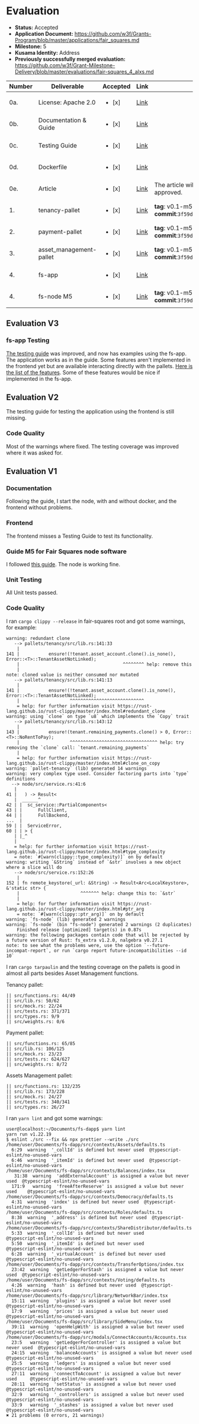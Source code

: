 # Evaluation

- **Status:** Accepted
- **Application Document:** https://github.com/w3f/Grants-Program/blob/master/applications/fair_squares.md
- **Milestone:** 5
- **Kusama Identity:** Address
- **Previously successfully merged evaluation:** https://github.com/w3f/Grant-Milestone-Delivery/blob/master/evaluations/fair-squares_4_alxs.md

| Number | Deliverable             | Accepted               | Link                                                                                                     | Evaluation Notes                                                             |
| ------ | ----------------------- | ---------------------- | -------------------------------------------------------------------------------------------------------- | ---------------------------------------------------------------------------- |
| 0a.    | License: Apache 2.0     | <ul><li>[x] </li></ul> | [Link](https://github.com/Fair-Squares/fair-squares/blob/main/LICENSE)                                   |                                                                              |
| 0b.    | Documentation & Guide   | <ul><li>[x] </li></ul> | [Link](https://docs.google.com/document/d/1M98KXcTvXFI75U4JnqlHuoa03x_YZQ0ZKLWWYDGAUl8/edit?usp=sharing) |                                                                              |
| 0c.    | Testing Guide           | <ul><li>[x] </li></ul> | [Link](https://github.com/Fair-Squares/fair-squares#run-all-tests)                                       |                                                                              |
| 0d.    | Dockerfile              | <ul><li>[x] </li></ul> | [Link](https://github.com/Fair-Squares/fair-squares/blob/main/Dockerfile)                                |                                                                              |
| 0e.    | Article                 | <ul><li>[x] </li></ul> | [Link](https://docs.google.com/document/d/1DQeoj0VDqoFjVu3lGxe--iD6OmyWnh6cO4lbiHhZXQ4/edit?usp=sharing) | The article will be published once the milestone is approved.                |
| 1.     | tenancy-pallet          | <ul><li>[x] </li></ul> | [Link](https://github.com/Fair-Squares/fair-squares/tree/main/pallets/tenancy)                           | **tag**: v0.1-m5 </br> **commit**:`3f59df53b51183622aa34b9d4ee767a1ab4563b1` |
| 2.     | payment-pallet          | <ul><li>[x] </li></ul> | [Link](https://github.com/Fair-Squares/fair-squares/tree/main/pallets/payment)                           | **tag**: v0.1-m5 </br> **commit**:`3f59df53b51183622aa34b9d4ee767a1ab4563b1` |
| 3.     | asset_management-pallet | <ul><li>[x] </li></ul> | [Link](https://github.com/Fair-Squares/fair-squares/tree/main/pallets/asset_management)                  | **tag**: v0.1-m5 </br> **commit**:`3f59df53b51183622aa34b9d4ee767a1ab4563b1` |
| 4.     | fs-app                  | <ul><li>[x] </li></ul> | [Link](https://github.com/Fair-Squares/fs-dapp)                                                          |                                                                              |
| 4.     | fs-node M5              | <ul><li>[x] </li></ul> | [Link](https://github.com/Fair-Squares/fair-squares)                                                     | **tag**: v0.1-m5 </br> **commit**:`3f59df53b51183622aa34b9d4ee767a1ab4563b1` |

## Evaluation V3

### fs-app Testing

[The testing guide](https://docs.google.com/document/d/1M98KXcTvXFI75U4JnqlHuoa03x_YZQ0ZKLWWYDGAUl8/edit#) was improved, and now has examples using the fs-app. The application works as in the guide. Some features aren't implemented in the frontend yet but are available interacting directly with the pallets. [Here is the list of the features](https://github.com/Fair-Squares/fs-dapp/issues/29). Some of these features would be nice if implemented in the fs-app.

## Evaluation V2

The testing guide for testing the application using the frontend is still missing.

### Code Quality

Most of the warnings where fixed. The testing coverage was improved where it was asked for.

## Evaluation V1

### Documentation

Following the guide, I start the node, with and without docker, and the frontend without problems.

### Frontend

The frontend misses a Testing Guide to test its functionality.

### Guide M5 for Fair Squares node software

I followed [this guide](https://docs.google.com/document/d/1M98KXcTvXFI75U4JnqlHuoa03x_YZQ0ZKLWWYDGAUl8/edit#). The node is working fine.

### Unit Testing

All Unit tests passed.

### Code Quality

I ran `cargo clippy --release` in fair-squares root and got some warnings, for example:

```
warning: redundant clone
   --> pallets/tenancy/src/lib.rs:141:33
	|
141 |         	ensure!(!tenant.asset_account.clone().is_none(), Error::<T>::TenantAssetNotLinked);
	|                                      	^^^^^^^^ help: remove this
	|
note: cloned value is neither consumed nor mutated
   --> pallets/tenancy/src/lib.rs:141:13
	|
141 |         	ensure!(!tenant.asset_account.clone().is_none(), Error::<T>::TenantAssetNotLinked);
	|                  	^^^^^^^^^^^^^^^^^^^^^^^^^^^^
	= help: for further information visit https://rust-lang.github.io/rust-clippy/master/index.html#redundant_clone
warning: using `clone` on type `u8` which implements the `Copy` trait
   --> pallets/tenancy/src/lib.rs:143:12
	|
143 |         	ensure!(tenant.remaining_payments.clone() > 0, Error::<T>::NoRentToPay);
	|                 	^^^^^^^^^^^^^^^^^^^^^^^^^^^^^^^^^ help: try removing the `clone` call: `tenant.remaining_payments`
	|
	= help: for further information visit https://rust-lang.github.io/rust-clippy/master/index.html#clone_on_copy
warning: `pallet-tenancy` (lib) generated 14 warnings
warning: very complex type used. Consider factoring parts into `type` definitions
  --> node/src/service.rs:41:6
   |
41 |   ) -> Result<
   |  ______^
42 | | 	sc_service::PartialComponents<
43 | |     	FullClient,
44 | |     	FullBackend,
...  |
59 | | 	ServiceError,
60 | | > {
   | |_^
   |
   = help: for further information visit https://rust-lang.github.io/rust-clippy/master/index.html#type_complexity
   = note: `#[warn(clippy::type_complexity)]` on by default
warning: writing `&String` instead of `&str` involves a new object where a slice will do
   --> node/src/service.rs:152:26
	|
152 | fn remote_keystore(_url: &String) -> Result<Arc<LocalKeystore>, &'static str> {
	|                      	^^^^^^^ help: change this to: `&str`
	|
	= help: for further information visit https://rust-lang.github.io/rust-clippy/master/index.html#ptr_arg
	= note: `#[warn(clippy::ptr_arg)]` on by default
warning: `fs-node` (lib) generated 2 warnings
warning: `fs-node` (bin "fs-node") generated 2 warnings (2 duplicates)
	Finished release [optimized] target(s) in 0.87s
warning: the following packages contain code that will be rejected by a future version of Rust: fs_extra v1.2.0, nalgebra v0.27.1
note: to see what the problems were, use the option `--future-incompat-report`, or run `cargo report future-incompatibilities --id 10`
```

I ran `cargo tarpaulin` and the testing coverage on the pallets is good in almost all parts besides Asset Management functions.

Tenancy pallet:

```
|| src/functions.rs: 44/49
|| src/lib.rs: 50/62
|| src/mock.rs: 22/24
|| src/tests.rs: 371/371
|| src/types.rs: 9/9
|| src/weights.rs: 0/6
```

Payment pallet:

```
|| src/functions.rs: 65/85
|| src/lib.rs: 106/125
|| src/mock.rs: 23/23
|| src/tests.rs: 624/627
|| src/weights.rs: 8/72
```

Assets Management pallet:

```
|| src/functions.rs: 132/235
|| src/lib.rs: 173/228
|| src/mock.rs: 24/27
|| src/tests.rs: 340/341
|| src/types.rs: 26/27
```

I ran `yarn lint` and got some warnings:

```
user@localhost:~/Documents/fs-dapp$ yarn lint
yarn run v1.22.19
$ eslint ./src --fix && npx prettier --write ./src
/home/user/Documents/fs-dapp/src/contexts/Assets/defaults.ts
  6:29  warning  '_collId' is defined but never used  @typescript-eslint/no-unused-vars
  6:46  warning  '_itemId' is defined but never used  @typescript-eslint/no-unused-vars
/home/user/Documents/fs-dapp/src/contexts/Balances/index.tsx
   31:38  warning  'addExternalAccount' is assigned a value but never used  @typescript-eslint/no-unused-vars
  171:9   warning  'freeAfterReserve' is assigned a value but never used	@typescript-eslint/no-unused-vars
/home/user/Documents/fs-dapp/src/contexts/Democracy/defaults.ts
  4:31  warning  'index' is defined but never used  @typescript-eslint/no-unused-vars
/home/user/Documents/fs-dapp/src/contexts/Roles/defaults.ts
  8:38  warning  '_address' is defined but never used  @typescript-eslint/no-unused-vars
/home/user/Documents/fs-dapp/src/contexts/ShareDistributor/defaults.ts
  5:33  warning  '_collId' is defined but never used      	@typescript-eslint/no-unused-vars
  5:50  warning  '_itemId' is defined but never used      	@typescript-eslint/no-unused-vars
  6:28  warning  '_virtualAccount' is defined but never used  @typescript-eslint/no-unused-vars
/home/user/Documents/fs-dapp/src/contexts/TransferOptions/index.tsx
  23:42  warning  'getLedgerForStash' is assigned a value but never used  @typescript-eslint/no-unused-vars
/home/user/Documents/fs-dapp/src/contexts/Voting/defaults.ts
  4:26  warning  'hash' is defined but never used  @typescript-eslint/no-unused-vars
/home/user/Documents/fs-dapp/src/library/NetworkBar/index.tsx
  15:11  warning  'plugins' is assigned a value but never used  @typescript-eslint/no-unused-vars
  17:9   warning  'prices' is assigned a value but never used   @typescript-eslint/no-unused-vars
/home/user/Documents/fs-dapp/src/library/SideMenu/index.tsx
  39:11  warning  'openHelpWith' is assigned a value but never used  @typescript-eslint/no-unused-vars
/home/user/Documents/fs-dapp/src/modals/ConnectAccounts/Accounts.tsx
  23:5   warning  'getLedgerForController' is assigned a value but never used  @typescript-eslint/no-unused-vars
  24:15  warning  'balanceAccounts' is assigned a value but never used     	@typescript-eslint/no-unused-vars
  25:5   warning  'ledgers' is assigned a value but never used             	@typescript-eslint/no-unused-vars
  27:11  warning  'connectToAccount' is assigned a value but never used    	@typescript-eslint/no-unused-vars
  28:11  warning  'setStatus' is assigned a value but never used           	@typescript-eslint/no-unused-vars
  32:9   warning  '_controllers' is assigned a value but never used        	@typescript-eslint/no-unused-vars
  33:9   warning  '_stashes' is assigned a value but never used            	@typescript-eslint/no-unused-vars
✖ 21 problems (0 errors, 21 warnings)
```
